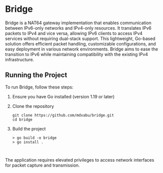 # Bridge

Bridge is a NAT64 gateway implementation that enables communication between IPv6-only networks and IPv4-only resources. It translates IPv6 packets to IPv4 and vice versa, allowing IPv6 clients to access IPv4 services without requiring dual-stack support. This lightweight, Go-based solution offers efficient packet handling, customizable configurations, and easy deployment in various network environments. Bridge aims to ease the transition to IPv6 while maintaining compatibility with the existing IPv4 infrastructure.

## Running the Project

To run Bridge, follow these steps:

1. Ensure you have Go installed (version 1.19 or later)
2. Clone the repository
   ```
   git clone https://github.com/mdxabu/bridge.git
   cd bridge
   ```
3. Build the project
   ```
   > go build -o bridge
   > go install .

   ```

   ```


The application requires elevated privileges to access network interfaces for packet capture and transmission.